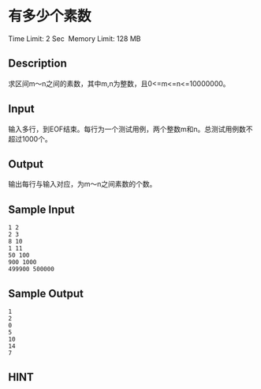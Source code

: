 # 有多少个素数
Time Limit: 2 Sec  Memory Limit: 128 MB


## Description
求区间m～n之间的素数，其中m,n为整数，且0<=m<=n<=10000000。


## Input
输入多行，到EOF结束。每行为一个测试用例，两个整数m和n。总测试用例数不超过1000个。


## Output
输出每行与输入对应，为m～n之间素数的个数。


## Sample Input
```
1 2
2 3
8 10
1 11
50 100
900 1000
499900 500000

```
## Sample Output
```
1
2
0
5
10
14
7

```

## HINT
